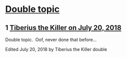 # [Double topic](https://community.fantasyflightgames.com/topic/279521-double-topic/)

## 1 [Tiberius the Killer on July 20, 2018](https://community.fantasyflightgames.com/topic/279521-double-topic/?do=findComment&comment=3411206)

Double topic.  Oof, never done that before...

Edited July 20, 2018 by Tiberius the Killer
double

